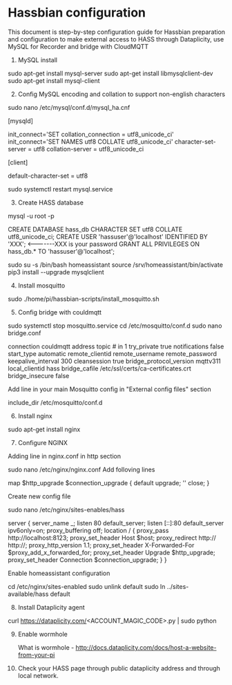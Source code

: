 # Hassbian configuration
This document is step-by-step configuration guide for Hassbian preparation and configuration
to make external access to HASS through Dataplicity, use MySQL for Recorder and bridge with CloudMQTT 

1. MySQL install

sudo apt-get install mysql-server
sudo apt-get install libmysqlclient-dev
sudo apt-get install mysql-client

2. Config MySQL encoding and collation to support non-english characters
   
sudo nano /etc/mysql/conf.d/mysql_ha.cnf
   
   [mysqld]

   init_connect='SET collation_connection = utf8_unicode_ci'
   init_connect='SET NAMES utf8 COLLATE utf8_unicode_ci'
   character-set-server = utf8
   collation-server = utf8_unicode_ci

   [client]
   
   default-character-set = utf8
   
sudo systemctl restart mysql.service
   
3. Create HASS database

mysql -u root -p
   
   CREATE DATABASE hass_db CHARACTER SET utf8 COLLATE utf8_unicode_ci;
   CREATE USER 'hassuser'@'localhost' IDENTIFIED BY 'XXX';   <-------XXX is your password
   GRANT ALL PRIVILEGES ON hass_db.* TO 'hassuser'@'localhost';
   
sudo su -s /bin/bash homeassistant
source /srv/homeassistant/bin/activate
pip3 install --upgrade mysqlclient
   
4. Install mosquitto

sudo ./home/pi/hassbian-scripts/install_mosquitto.sh

5. Config bridge with couldmqtt

sudo systemctl stop mosquitto.service
cd /etc/mosquitto/conf.d
sudo nano bridge.conf

   connection couldmqtt
   address <your cloudmqtt account>
   topic # in 1
   try_private true
   notifications false
   start_type automatic
   remote_clientid <your client id>
   remote_username <your user name>
   remote_password <your password>
   keepalive_interval 300
   cleansession true
   bridge_protocol_version mqttv311
   local_clientid hass
   bridge_cafile /etc/ssl/certs/ca-certificates.crt
   bridge_insecure false
   
Add line in your main Mosquitto config in "External config files" section
   
   include_dir /etc/mosquitto/conf.d
   
6. Install nginx

sudo apt-get install nginx
   
7. Configure NGINX

Adding line in nginx.conf in http section

sudo nano /etc/nginx/nginx.conf
Add folloving lines

   map $http_upgrade $connection_upgrade {
          default upgrade;
          ''      close;
        }

Create new config file

sudo nano /etc/nginx/sites-enables/hass

server {
         server_name _;
         listen 80 default_server;
         listen [::]:80 default_server ipv6only=on;
         proxy_buffering off;
         location / {
             proxy_pass http://localhost:8123;
             proxy_set_header Host $host;
             proxy_redirect http:// http://;
             proxy_http_version 1.1;
             proxy_set_header X-Forwarded-For $proxy_add_x_forwarded_for;
             proxy_set_header Upgrade $http_upgrade;
             proxy_set_header Connection $connection_upgrade;
             }
            }
            
Enable homeassistant configuration

cd /etc/nginx/sites-enabled
sudo unlink default
sudo ln ../sites-available/hass default

8. Install Dataplicity agent

curl https://dataplicity.com/<ACCOUNT_MAGIC_CODE>.py | sudo python
   
9. Enable wormhole

   What is wormhole - http://docs.dataplicity.com/docs/host-a-website-from-your-pi
   
10. Check your HASS page through public dataplicity address and through local network. 



   
   
   

   
